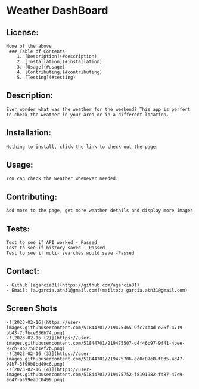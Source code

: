 # Weather DashBoard
  ## License:
  	None of the above
 	 ### Table of Contents
  		1. [Description](#description)
  		2. [Installation](#installation)
  		3. [Usage](#usage)
  		4. [Contributing](#contributing)
  		5. [Testing](#testing)
  ## Description:
  	Ever wonder what was the weather for the weekend? This app is perfert to check the weather in your area or in a different location.
  ## Installation:
  	Nothing to install, click the link to check out the page.
  ## Usage:
  	You can check the weather whenever needed.
  ## Contributing:
  	Add more to the page, get more weather details and display more images
  ## Tests:
 	Test to see if API worked - Passed
	Test to see if history saved - Passed
	Test to see if muti- searches would save -Passed
  ## Contact:
  	- Github [agarcia31](https://github.com/agarcia31)
  	- Email: [a.garcia.atn31@gmail.com](mailto:a.garcia.atn31@gmail.com)

  ## Screen Shots
  	-![2023-02-16](https://user-images.githubusercontent.com/51844701/219475465-9fc74b4d-e26f-4719-bb43-7c7bce036b74.png)
	-![2023-02-16 (2)](https://user-images.githubusercontent.com/51844701/219475507-d4f46b97-9f41-4bee-92cb-8b2750c1ef2b.png)
	-![2023-02-16 (3)](https://user-images.githubusercontent.com/51844701/219475706-ec0c07e0-f035-4d47-98b7-3f99b8bd49c6.png)
	-![2023-02-16 (4)](https://user-images.githubusercontent.com/51844701/219475752-f8191982-f487-47e9-9647-aa99eadc0499.png)
